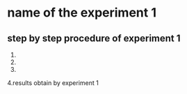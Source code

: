 # name of the experiment 1
## step by step procedure of experiment 1
1.
2.
3.
4.results obtain by experiment 1
